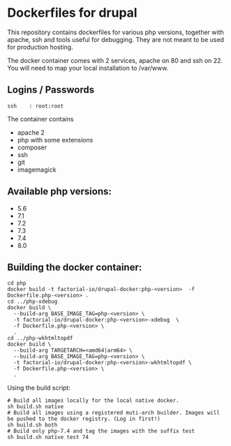 # Dockerfiles for drupal

This repository contains dockerfiles for various php versions, together with apache, ssh and tools useful for debugging. They are not meant to be used for production hosting.

The docker container comes with 2 services, apache on 80 and ssh on 22. You will need to map your local installation to /var/www.

## Logins / Passwords

    ssh    : root:root

The container contains

  * apache 2
  * php with some extensions
  * composer
  * ssh
  * git
  * imagemagick

## Available php versions:

  * 5.6
  * 7.1
  * 7.2
  * 7.3
  * 7.4
  * 8.0

## Building the docker container:

```
cd php
docker build -t factorial-io/drupal-docker:php-<version>  -f Dockerfile.php-<version> .
cd ../php-xdebug
docker build \
  --build-arg BASE_IMAGE_TAG=php-<version> \
  -t factorial-io/drupal-docker:php-<version>-xdebug  \
  -f Dockerfile.php-<version> \
  .
cd ../php-wkhtmltopdf
docker build \
  --build-arg TARGETARCH=<amd64|arm64> \
  --build-arg BASE_IMAGE_TAG=php-<version> \
  -t factorial-io/drupal-docker:php-<version>-wkhtmltopdf \
  -f Dockerfile.php-<version> \
  .

```

Using the build script:

```
# Build all images locally for the local native docker.
sh build.sh native
# Build all images using a registered muti-arch builder. Images will be pushed to the docker registry. (Log in first!)
sh build.sh both
# Build only php-7.4 and tag the images with the suffix test
sh build.sh native test 74
```
